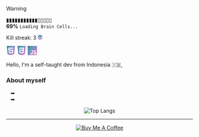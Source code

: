 > [!WARNING]
> ▮▮▮▮▮▮▮▮▮▮▮▯▯▯▯▯<br>
> **69%** ```Loading Brain Cells...```

Kill streak: 3 <img height="13" src="https://raw.githubusercontent.com/kuran1x/kuran1x/main/assets/skull.png">
<p>
   <img height="25" src="https://raw.githubusercontent.com/kuran1x/kuran1x/main/assets/HTML.png">
   <img height="25" src="https://raw.githubusercontent.com/kuran1x/kuran1x/main/assets/CSS.png">
   <img height="25" src="https://raw.githubusercontent.com/kuran1x/kuran1x/main/assets/JS.png">
</p>


Hello, I'm a self-taught dev from Indonesia 🇮🇩,

### About myself
   ➥ <br>
   ➥ <br>
   
<div align="center">   

![Top Langs](https://github-readme-stats.vercel.app/api/top-langs/?username=kuran1x&theme=ambient_gradient&hide_border=true&layout=compact)
</div>

--- 

<div align="center">
   
<a href="https://www.buymeacoffee.com/kuran1x" target="_blank"><img src="https://cdn.buymeacoffee.com/buttons/v2/default-yellow.png" alt="Buy Me A Coffee" style="height: 60px !important;width: 217px !important;" ></a>
</div>

